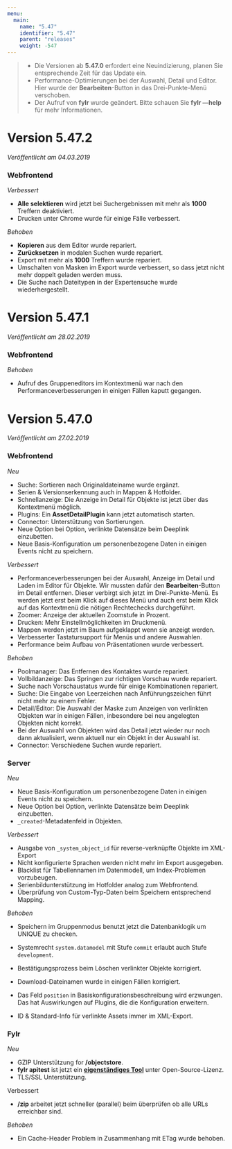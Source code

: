 ```yaml
---
menu:
  main:
    name: "5.47"
    identifier: "5.47"
    parent: "releases"
    weight: -547
---
```


> - Die Versionen ab **5.47.0** erfordert eine Neuindizierung, planen Sie entsprechende Zeit für das Update ein.
> - Performance-Optimierungen bei der Auswahl, Detail und Editor. Hier wurde der **Bearbeiten**-Button in das Drei-Punkte-Menü verschoben.
> - Der Aufruf von **fylr** wurde geändert. Bitte schauen Sie **fylr —help** für mehr Informationen.

# Version 5.47.2

*Veröffentlicht am 04.03.2019*

### Webfrontend

*Verbessert*

* **Alle selektieren** wird jetzt bei Suchergebnissen mit mehr als **1000** Treffern deaktiviert.
* Drucken unter Chrome wurde für einige Fälle verbessert.

*Behoben*

* **Kopieren** aus dem Editor wurde repariert.
* **Zurücksetzen** in modalen Suchen wurde repariert.
* Export mit mehr als **1000** Treffern wurde repariert.
* Umschalten von Masken im Export wurde verbessert, so dass jetzt nicht mehr doppelt geladen werden muss.
* Die Suche nach Dateitypen in der Expertensuche wurde wiederhergestellt.

# Version 5.47.1

*Veröffentlicht am 28.02.2019*

### Webfrontend

*Behoben*

* Aufruf des Gruppeneditors im Kontextmenü war nach den Performanceverbesserungen in einigen Fällen kaputt gegangen.

# Version 5.47.0

*Veröffentlicht am 27.02.2019*

### Webfrontend

*Neu*

* Suche: Sortieren nach Originaldateiname wurde ergänzt.
* Serien & Versionserkennung auch in Mappen & Hotfolder.
* Schnellanzeige: Die Anzeige im Detail für Objekte ist jetzt über das Kontextmenü möglich.
* Plugins: Ein **AssetDetailPlugin** kann jetzt automatisch starten.
* Connector: Unterstützung von Sortierungen.
* Neue Option bei Option, verlinkte Datensätze beim Deeplink einzubetten.
* Neue Basis-Konfiguration um personenbezogene Daten in einigen Events nicht zu speichern.

*Verbessert*

* Performanceverbesserungen bei der Auswahl, Anzeige im Detail und Laden im Editor für Objekte. Wir mussten dafür den **Bearbeiten**-Button im Detail entfernen. Dieser verbirgt sich jetzt im Drei-Punkte-Menü. Es werden jetzt erst beim Klick auf dieses Menü und auch erst beim Klick auf das Kontextmenü die nötigen Rechtechecks durchgeführt.
* Zoomer: Anzeige der aktuellen Zoomstufe in Prozent.
* Drucken: Mehr Einstellmöglichkeiten im Druckmenü. 
* Mappen werden jetzt im Baum aufgeklappt wenn sie anzeigt werden.
* Verbesserter Tastatursupport für Menüs und andere Auswahlen.
* Performance beim Aufbau von Präsentationen wurde verbessert.

*Behoben*

* Poolmanager: Das Entfernen des Kontaktes wurde repariert.
* Vollbildanzeige: Das Springen zur richtigen Vorschau wurde repariert.
* Suche nach Vorschaustatus wurde für einige Kombinationen repariert.
* Suche: Die Eingabe von Leerzeichen nach Anführungszeichen führt nicht mehr zu einem Fehler.
* Detail/Editor: Die Auswahl der Maske zum Anzeigen von verlinkten Objekten war in einigen Fällen, inbesondere bei neu angelegten Objekten nicht korrekt.
* Bei der Auswahl von Objekten wird das Detail jetzt  wieder nur noch dann aktualisiert, wenn aktuell nur ein Objekt in der Auswahl ist.
* Connector: Verschiedene Suchen wurde repariert.

### Server

*Neu*

* Neue Basis-Konfiguration um personenbezogene Daten in einigen Events nicht zu speichern.
* Neue Option bei Option, verlinkte Datensätze beim Deeplink einzubetten.
* `_created`-Metadatenfeld in Objekten.

*Verbessert*

* Ausgabe von `_system_object_id` für reverse-verknüpfte Objekte im XML-Export
* Nicht konfigurierte Sprachen werden nicht mehr im Export ausgegeben.
* Blacklist für Tabellennamen im Datenmodell, um Index-Problemen vorzubeugen.
* Serienbildunterstützung im Hotfolder analog zum Webfrontend.
* Überprüfung von Custom-Typ-Daten beim Speichern entsprechend Mapping.

*Behoben*

* Speichern im Gruppenmodus benutzt jetzt die Datenbanklogik um UNIQUE zu checken.

* Systemrecht `system.datamodel` mit Stufe `commit` erlaubt auch Stufe `development`.
* Bestätigungsprozess beim Löschen verlinkter Objekte korrigiert.
* Download-Dateinamen wurde in einigen Fällen korrigiert.
* Das Feld `position` in Basiskonfigurationsbeschreibung wird erzwungen. Das hat
  Auswirkungen auf Plugins, die die Konfiguration erweitern.
* ID & Standard-Info für verlinkte Assets immer im XML-Export.

### Fylr

*Neu*

* GZIP Unterstützung for **/objectstore**.
* **fylr apitest** ist jetzt ein [**eigenständiges Tool**](https://github.com/programmfabrik/fylr-apitest/) unter Open-Source-Lizenz.
* TLS/SSL Unterstützung. 

Verbessert

* **/zip** arbeitet jetzt schneller (parallel) beim überprüfen ob alle URLs erreichbar sind.

*Behoben*

* Ein Cache-Header Problem in Zusammenhang mit ETag wurde behoben.




